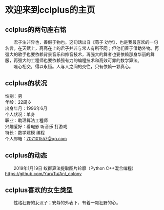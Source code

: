 # 欢迎来到cclplus的主页

## cclplus的两句座右铭

&emsp;&emsp;君子生非异也，善假于物也。这句话出自《荀子 劝学》，也是我最喜欢的一句名言。在天赋上，高高在上的君子并非与常人有所不同；但他们善于借助外物。再强大的歌手也要依赖背景音乐和修音技术，再强大的舞者也要依赖那身华丽的舞服，再强大的工程师也要依赖强有力的编程技术和高效可靠的数学算法。
&emsp;&emsp;<br>
&emsp;&emsp;唯心相交，得以永恒。人与人之间的交往，只有依赖一颗真心。

## cclplus的状况

性别：男<br>
年龄：22周岁<br>
出身年月：1996年6月<br>
个人状况：单身<br>
职业：助理算法工程师<br>
兴趣爱好：看电影 听音乐 打游戏<br>
特长：数学建模 编程<br>
个人邮箱：707101557@qq.com<br>

## cclplus的动态
&emsp;&emsp;2019年1月19日 蚁群算法提取图片轮廓（Python C++混合编程）https://github.com/YuruTu/Ant_colony 

## cclplus喜欢的女生类型
&emsp;&emsp;性格狂野的女汉子；安静的外表下，有着一颗狂野的心。
